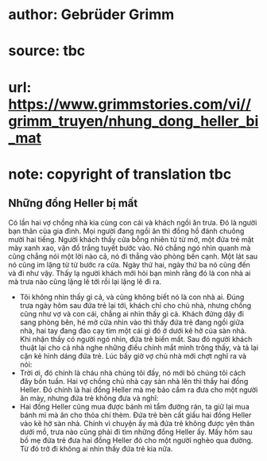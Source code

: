 # author: Gebrüder Grimm
# source: tbc
# url: https://www.grimmstories.com/vi//grimm_truyen/nhung_dong_heller_bi_mat
# note: copyright of translation tbc

## Những đồng Heller bị mất 

Có lần hai vợ chồng nhà kia cùng con cái và khách ngồi ăn trưa. Đó là
người bạn thân của gia đình. Mọi người đang ngồi ăn thì đồng hồ đánh
chuông mười hai tiếng. Người khách thấy cửa bỗng nhiên từ từ mở, một đứa
trẻ mặt mày xanh xao, vận đồ trắng tuyết bước vào. Nó chẳng ngó nhìn
quanh mà cũng chẳng nói một lời nào cả, nó đi thẳng vào phòng bên cạnh.
Một lát sau nó cũng im lặng từ từ bước ra cửa. Ngày thứ hai, ngày thứ ba
nó cũng đến và đi như vậy. Thấy lạ người khách mới hỏi bạn mình rằng đó
là con nhà ai mà trưa nào cũng lặng lẽ tới rồi lại lặng lẽ đi ra.
- Tôi không nhìn thấy gì cả, và cũng không biết nó là con nhà ai.
Đúng trưa ngày hôm sau đứa trẻ lại tới, khách chỉ cho chủ nhà, nhưng
chồng cũng như vợ và con cái, chẳng ai nhìn thấy gì cả.
Khách đứng dậy đi sang phòng bên, hé mở cửa nhìn vào thì thấy đứa trẻ
đang ngồi giữa nhà, hai tay đang đào cạy tìm một cái gì đó ở dưới kẽ hở
của sàn nhà. Khi nhận thấy có người ngó nhìn, đứa trẻ biến mất.
Sau đó người khách thuật lại cho cả nhà nghe những điều chính mắt mình
trông thấy, và tả lại cặn kẻ hình dáng đứa trẻ. Lúc bấy giờ vợ chủ nhà
mới chợt nghĩ ra và nói:
- Trời ơi, đó chính là cháu nhà chúng tôi đấy, nó mới bỏ chúng tôi cách
đây bốn tuần.
Hai vợ chồng chủ nhà cạy sàn nhà lên thì thấy hai đồng Heller. Đó chính
là hai đồng Heller mà mẹ bảo cầm ra đưa cho một người ăn mày, nhưng đứa
trẻ không đưa và nghĩ:
- Hai đồng Heller cũng mua được bánh mì tẩm đường rán, ta giữ lại mua
bánh mì mà ăn cho thỏa chí thèm.
Đứa trẻ bèn cất giấu hai đồng Heller vào kẽ hở sàn nhà.
Chính vì chuyện ấy mà đứa trẻ không được yên thân dưới mồ, trưa nào cũng
phải đi tìm những đồng Heller ấy.
Mấy hôm sau bố mẹ đứa trẻ đưa hai đồng Heller đó cho một người nghèo qua
đường. Từ đó trở đi không ai nhìn thấy đứa trẻ kia nữa.
